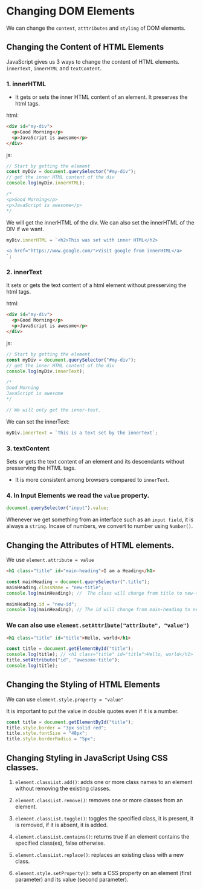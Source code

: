 # Changing DOM Elements

We can change the `content`, `atttributes` and `styling` of DOM elements.

## Changing the Content of HTML Elements

JavaScript gives us 3 ways to change the content of HTML elements. `innerText`, `innerHTML` and `textContent`.

### 1. innerHTML

- It gets or sets the inner HTML content of an element. It preserves the html tags.

html:

```html
<div id="my-div">
  <p>Good Morning</p>
  <p>JavaScript is awesome</p>
</div>
```

js:

```js
// Start by getting the element
const myDiv = document.querySelector("#my-div");
// get the inner HTML content of the div
console.log(myDiv.innerHTML);

/*
<p>Good Morning</p>
<p>JavaScript is awesome</p>
*/
```

We will get the innerHTML of the div. We can also set the innerHTML of the DIV if we want.

```js
myDiv.innerHTML = `<h2>This was set with inner HTML</h2>

<a href="https://www.google.com/">Visit google from innerHTML</a>
`;
```

### 2. innerText

It sets or gets the text content of a html element without presserving the html tags.

html:

```html
<div id="my-div">
  <p>Good Morning</p>
  <p>JavaScript is awesome</p>
</div>
```

js:

```js
// Start by getting the element
const myDiv = document.querySelector("#my-div");
// get the inner HTML content of the div
console.log(myDiv.innerText);

/*
Good Morning
JavaScript is awesome
*/

// We will only get the inner-text.
```

We can set the innerText:

```js
myDiv.innerText = `This is a text set by the innerText`;
```

### 3. textContent

Sets or gets the text content of an element and its descendants without presserving the HTML tags.

- It is more consistent among browsers compared to `innerText`.

### 4. In Input Elements we read the `value` property.

```js
document.querySelector("input").value;
```

Whenever we get something from an interface such as an `input field`, it is always a `string`. Incase of numbers, we convert to number using `Number()`.

## Changing the Attributes of HTML elements.

We use `element.attribute = value`

```html
<h1 class="title" id="main-heading">I am a Heading</h1>
```

```js
const mainHeading = document.querySelector(".title");
mainHeading.className = "new-title";
console.log(mainHeading); //  The class will change from title to new-title.

mainHeading.id = "new-id";
console.log(mainHeading); // The id will change from main-heading to new-id
```

### We can also use `element.setAttribute("attribute", "value")`

```html
<h1 class="title" id="title">Hello, world</h1>
```

```js
const title = document.getElementById("title");
console.log(title); // <h1 class="title" id="title">Hello, world</h1>
title.setAttribute("id", "awesome-title");
console.log(title);
```

## Changing the Styling of HTML Elements

We can use `element.style.property = "value"`

It is important to put the value in double quotes even if it is a number.

```js
const title = document.getElementById("title");
title.style.border = "3px solid red";
title.style.fontSize = "48px";
title.style.borderRadius = "5px";
```

## Changing Styling in JavaScript Using CSS classes.

1. `element.classList.add()`: adds one or more class names to an element without removing the existing classes.

2. `element.classList.remove()`: removes one or more classes from an element.

3. `element.classList.toggle()`: toggles the specified class, it is present, it is removed, if it is absent, it is added.

4. `element.classList.contains()`: returns true if an element contains the specified class(es), false otherwise.

5. `element.classList.replace()`: replaces an existing class with a new class.

6. `element.style.setProperty()`: sets a CSS property on an element (first parameter) and its value (second parameter).
